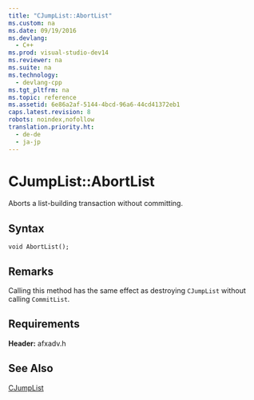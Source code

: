 ```yaml
---
title: "CJumpList::AbortList"
ms.custom: na
ms.date: 09/19/2016
ms.devlang: 
  - C++
ms.prod: visual-studio-dev14
ms.reviewer: na
ms.suite: na
ms.technology: 
  - devlang-cpp
ms.tgt_pltfrm: na
ms.topic: reference
ms.assetid: 6e86a2af-5144-4bcd-96a6-44cd41372eb1
caps.latest.revision: 8
robots: noindex,nofollow
translation.priority.ht: 
  - de-de
  - ja-jp
---
```

# CJumpList::AbortList
Aborts a list-building transaction without committing.  
  
## Syntax  
  
```  
void AbortList();  
```  
  
## Remarks  
 Calling this method has the same effect as destroying `CJumpList` without calling `CommitList`.  
  
## Requirements  
 **Header:** afxadv.h  
  
## See Also  
 [CJumpList](../vs140/CJumpList-Class.md)